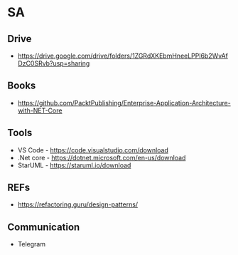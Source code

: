 # SA

## Drive
- https://drive.google.com/drive/folders/1ZGRdXKEbmHneeLPPl6b2WvAfDzC0SRvb?usp=sharing

## Books
- https://github.com/PacktPublishing/Enterprise-Application-Architecture-with-NET-Core

## Tools
  - VS Code - https://code.visualstudio.com/download
  - .Net core - https://dotnet.microsoft.com/en-us/download
  - StarUML - https://staruml.io/download 


## REFs
- https://refactoring.guru/design-patterns/
  
## Communication
- Telegram
